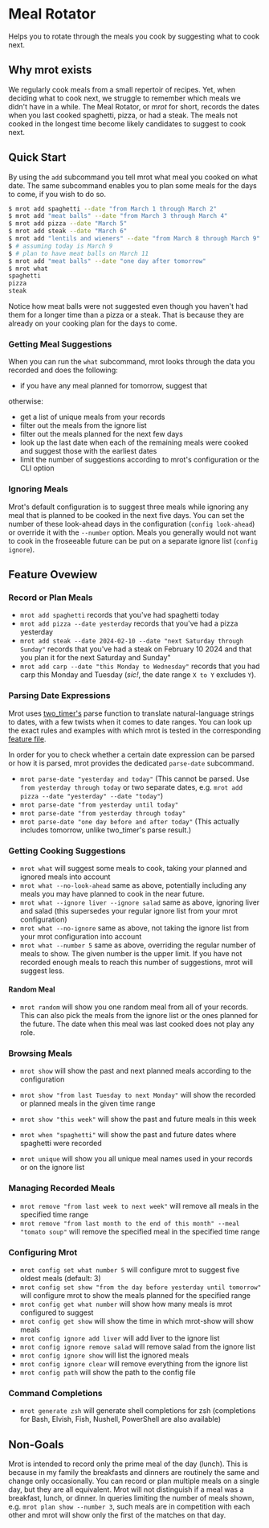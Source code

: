 # Meal Rotator

Helps you to rotate through the meals you cook by suggesting what to cook next.

## Why mrot exists

We regularly cook meals from a small repertoir of recipes. Yet, when deciding what to cook next, we struggle to remember which meals we didn't have in a while. The Meal Rotator, or *mrot* for short, records the dates when you last cooked spaghetti, pizza, or had a steak. The meals not cooked in the longest time become likely candidates to suggest to cook next.

## Quick Start

By using the `add` subcommand you tell mrot what meal you cooked on what date. The same subcommand enables you to plan some meals for the days to come, if you wish to do so.

```sh
$ mrot add spaghetti --date "from March 1 through March 2"
$ mrot add "meat balls" --date "from March 3 through March 4"
$ mrot add pizza --date "March 5"
$ mrot add steak --date "March 6"
$ mrot add "lentils and wieners" --date "from March 8 through March 9"
$ # assuming today is March 9
$ # plan to have meat balls on March 11
$ mrot add "meat balls" --date "one day after tomorrow"
$ mrot what
spaghetti
pizza
steak
```

Notice how meat balls were not suggested even though you haven't had them for a longer time than a pizza or a steak. That is because they are already on your cooking plan for the days to come.

### Getting Meal Suggestions

When you can run the `what` subcommand, mrot looks through the data you recorded and does the following:

* if you have any meal planned for tomorrow, suggest that

otherwise:

* get a list of unique meals from your records
* filter out the meals from the ignore list
* filter out the meals planned for the next few days
* look up the last date when each of the remaining meals were cooked and suggest those with the earliest dates
* limit the number of suggestions according to mrot's configuration or the CLI option

### Ignoring Meals

Mrot's default configuration is to suggest three meals while ignoring any meal that is planned to be cooked in the next five days. You can set the number of these look-ahead days in the configuration (`config look-ahead`) or override it with the `--number` option. Meals you generally would not want to cook in the froseeable future can be put on a separate ignore list (`config ignore`).

## Feature Ovewiew

### Record or Plan Meals

* `mrot add spaghetti` records that you've had spaghetti today
* `mrot add pizza --date yesterday` records that you've had a pizza yesterday
* `mrot add steak --date 2024-02-10 --date "next Saturday through Sunday"` records that you've had a steak on February 10 2024 and that you plan it for the next Saturday and Sunday"
* `mrot add carp --date "this Monday to Wednesday"` records that you had carp this Monday and Tuesday (*sic!*, the date range `X to Y` excludes `Y`).

### Parsing Date Expressions

Mrot uses [two_timer's][two-timer] parse function to translate natural-language strings to dates, with a few twists when it comes to date ranges. You can look up the exact rules and examples with which mrot is tested in the corresponding [feature file][feature-file].

In order for you to check whether a certain date expression can be parsed or how it is parsed, mrot provides the dedicated `parse-date` subcommand.

* `mrot parse-date "yesterday and today"` (This cannot be parsed. Use `from yesterday through today` or two separate dates, e.g. `mrot add pizza --date "yesterday" --date "today"`)
* `mrot parse-date "from yesterday until today"`
* `mrot parse-date "from yesterday through today"`
* `mrot parse-date "one day before and after today"` (This actually includes tomorrow, unlike two_timer's parse result.)

### Getting Cooking Suggestions

* `mrot what` will suggest some meals to cook, taking your planned and ignored meals into account
* `mrot what --no-look-ahead` same as above, potentially including any meals you may have planned to cook in the near future.
* `mrot what --ignore liver --ignore salad` same as above, ignoring liver and salad (this supersedes your regular ignore list from your mrot configuration)
* `mrot what --no-ignore` same as above, not taking the ignore list from your mrot configuration into account
* `mrot what --number 5` same as above, overriding the regular number of meals to show. The given number is the upper limit. If you have not recorded enough meals to reach this number of suggestions, mrot will suggest less.

#### Random Meal

* `mrot random` will show you one random meal from all of your records. This can also pick the meals from the ignore list or the ones planned for the future. The date when this meal was last cooked does not play any role.

### Browsing Meals

* `mrot show` will show the past and next planned meals according to the configuration
* `mrot show "from last Tuesday to next Monday"` will show the recorded or planned meals in the given time range
* `mrot show "this week"` will show the past and future meals in this week

* `mrot when "spaghetti"` will show the past and future dates where spaghetti were recorded

* `mrot unique` will show you all unique meal names used in your records or on the ignore list

### Managing Recorded Meals

* `mrot remove "from last week to next week"` will remove all meals in the specified time range
* `mrot remove "from last month to the end of this month" --meal "tomato soup"` will remove the specified meal in the specified time range

### Configuring Mrot

* `mrot config set what number 5` will configure mrot to suggest five oldest meals (default: 3)
* `mrot config set show "from the day before yesterday until tomorrow"` will configure mrot to show the meals planned for the specified range
* `mrot config get what number` will show how many meals is mrot configured to suggest
* `mrot config get show` will show the time in which mrot-show will show meals
* `mrot config ignore add liver` will add liver to the ignore list
* `mrot config ignore remove salad` will remove salad from the ignore list
* `mrot config ignore show` will list the ignored meals
* `mrot config ignore clear` will remove everything from the ignore list
* `mrot config path` will show the path to the config file

### Command Completions

* `mrot generate zsh` will generate shell completions for zsh (completions for Bash, Elvish, Fish, Nushell, PowerShell are also available)

## Non-Goals

Mrot is intended to record only the prime meal of the day (lunch). This is because in my family the breakfasts and dinners are routinely the same and change only occasionally. You can record or plan multiple meals on a single day, but they are all equivalent. Mrot will not distinguish if a meal was a breakfast, lunch, or dinner. In queries limiting the number of meals shown, e.g. `mrot plan show --number 3`, such meals are in competition with each other and mrot will show only the first of the matches on that day.

[two-timer]: https://docs.rs/two_timer/latest/two_timer/
[feature-file]: https://github.com/fleetingbytes/mrot/tree/master/crates/libmrot/tests/features/parse_date.feature
